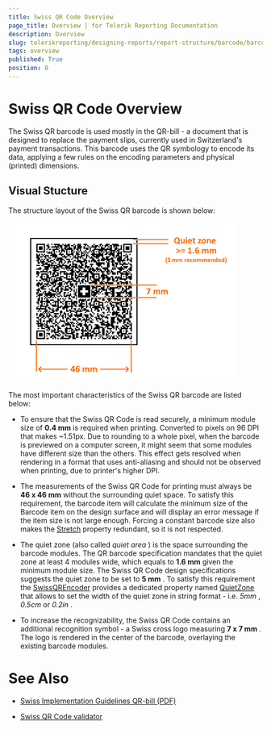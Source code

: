 ```yaml
---
title: Swiss QR Code Overview
page_title: Overview | for Telerik Reporting Documentation
description: Overview
slug: telerikreporting/designing-reports/report-structure/barcode/barcode-types/2d-barcodes/swiss-qr-code/overview
tags: overview
published: True
position: 0
---
```


# Swiss QR Code Overview



The Swiss QR barcode is used mostly in the QR-bill - a document that is designed to replace the payment slips, currently used in Switzerland's payment transactions.         This barcode uses the QR symbology to encode its data, applying a few rules on the encoding parameters and physical (printed) dimensions.       

## Visual Stucture

The structure layout of the Swiss QR barcode is shown below:  

  ![barcode-swiss-qr-structure](images/Barcodes/barcode-swiss-qr-structure.png)

The most important characteristics of the Swiss QR barcode are listed below:         

* To ensure that the Swiss QR Code is read securely, a minimum module size of __0.4 mm__  is required when printing.               Converted to pixels on 96 DPI that makes ~1.51px. Due to rounding to a whole pixel, when the barcode is previewed on a computer screen,               it might seem that some modules have different size than the others.             This effect gets resolved when rendering in a format that uses anti-aliasing and should not be observed when printing, due to printer's higher DPI.             

* The measurements of the Swiss QR Code for printing must always be __46 x 46 mm__  without the surrounding quiet space.               To satisfy this requirement, the barcode item will calculate the minimum size of the Barcode item on the design surface and will display an error message if the item size is not large enough.             Forcing a constant barcode size also makes the [Stretch](/reporting/api/Telerik.Reporting.Barcode#Telerik_Reporting_Barcode_Stretch)               property redundant, so it is not respected.             

* The quiet zone (also called *quiet area* ) is the space surrounding the barcode modules.               The QR barcode specification mandates that the quiet zone at least 4 modules wide, which equals to __1.6 mm__  given the minimum module size.               The Swiss QR Code design specifications suggests the quiet zone to be set to __5 mm__ .             To satisfy this requirement the [SwissQREncoder](/reporting/api/Telerik.Reporting.Barcodes.SwissQREncoder) provides a dedicated property named               [QuietZone](/reporting/api/Telerik.Reporting.Barcodes.SwissQREncoder#Telerik_Reporting_Barcodes_SwissQREncoder_QuietZone)               that allows to set the width of the quiet zone in string format - i.e. *5mm* , *0.5cm*  or *0.2in* .             

* To increase the recognizability, the Swiss QR Code contains an additional recognition symbol - a Swiss cross logo measuring __7 x 7 mm__ .                The logo is rendered in the center of the barcode, overlaying the existing barcode modules.             

# See Also


 * [          Swiss Implementation Guidelines QR-bill (PDF)
        ](https://www.paymentstandards.ch/dam/downloads/ig-qr-bill-2019-en.pdf)

 * [          Swiss QR Code validator
        ](https://www.swiss-qr-invoice.org/validator/)
